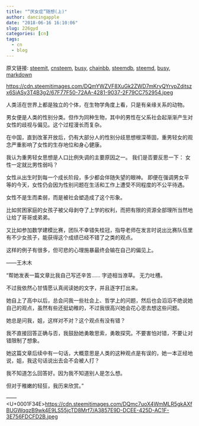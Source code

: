 ```yaml
---
title: "“厌女症”随想(上)"
author: dancingapple
date: "2018-06-16 16:10:06"
slug: 226gyd
categories: [cn]
tags: 
  - cn
  - blog
---
```


原文链接: [steemit](https://steemit.com), [cnsteem](https://cnsteem.com), [busy](https://busy.org), [chainbb](https://chainbb.com), [steemdb](https://steemdb.com), [steemd](https://steemd.com), [busy](https://busy.org), [markdown](https://raw.githubusercontent.com/pzhaonet/steem_dancingapple/master/content/post/226gyd.md)

https://cdn.steemitimages.com/DQmYWZVF8XuGk2ZWD7mKryQYrvpZditszx6SiASy3T4B3g2/67F77F50-72AA-4281-9037-2F79CC752954.jpeg

人类活在世界上都是独立的个体，在生物学角度上看，只是有亲缘关系的动物。

男女便是人类的性别分类。但作为同种生物，其中的男性在父系社会起渐渐产生对女性的歧视与偏见。这个过程漫长而复杂。

在中国，直到改革开放后，仍有大部分人的性别分歧思想根深蒂固，重男轻女的观念严重影响了女性的生存地位和身心健康。

我认为重男轻女思想是人口比例失调的主要原因之一。
我们是否要反思一下：
女性一定就比男性弱吗？

女性从出生时到每一个成长阶段，多少都会伴随失望的眼神。
即便在强调男女平等的今天，女性仍会因为性别问题在生活和工作上遭受不同程度的不公平待遇。

女性不是生而柔弱，而是被社会塑造成了这个形象。

比如贫困家庭的女孩子被父母剥夺了上学的权利，而把有限的资源全部理所当然地让给了哥哥或弟弟。

又比如参加数学建模比赛，团队不幸错失桂冠，指导老师在发言时说出比赛队伍里有不少女孩子，能获得这个成绩已经不错了之类的观点。

这样的例子有很多，但可悲的心理施暴最终会输在自己的偏见上。

——王木木

“帮她发表一篇文章比我自己写还辛苦……
字迹相当潦草。
无力吐槽。

不过我依然心甘情愿认真阅读她的文字，并且逐字打出来。

她自上了高中以后，总会问我一些社会上、哲学上的问题，然后也会滔滔不绝说她自己的观点，虽然有些还挺幼稚的，不过我很高兴她会花心思去想这些问题。

她总是问我，姐，这样对不对？这个观点有没有错？

我不直接回答正确与否，我鼓励她勇敢思索，勇敢探究。不要害怕对错，不要让对错限制了想象。

她这篇文章后续中有一句话，大概意思是人类的这种观点是有误的，她一本正经地说，姐，我这句话说出去会不会被人打？

我不知道怎么回答好。因为我不知道别人是怎么想。

但对于稚嫩的轻狂，我历来欣赏。”

——<U+0001F34E>https://cdn.steemitimages.com/DQmc7uoX4WmMLR5gkAXfBUGWqqzB9wk4E9LS55jcTD8Mrf7/A3857E9D-DCEE-425D-AC1F-3E756FDCFD2B.jpeg
